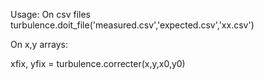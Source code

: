 
Usage:
On csv files
turbulence.doit_file('measured.csv','expected.csv','xx.csv')


On x,y arrays:

xfix, yfix = turbulence.correcter(x,y,x0,y0)
